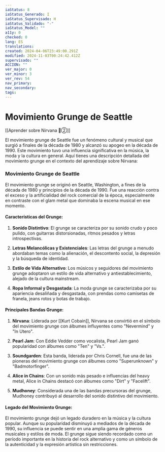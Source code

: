 ```yaml
---
iaStatus: 8
iaStatus_Generado: I
iaStatus_Supervisado: H
iaStatus_Validado: "-"
iaStatus_Model: ""
a11y: 0
checked: 0
lang: ES
translations: 
created: 2024-04-06T23:49:00.291Z
modified: 2024-11-03T00:24:42.412Z
supervisado: ""
ACCION: ""
ver_major: 0
ver_minor: 3
ver_rev: 54
nav_primary: 
nav_secondary: 
tags:
---
```

# Movimiento Grunge de Seattle

[[Aprender sobre Nirvana  🔴②]]

El movimiento grunge de Seattle fue un fenómeno cultural y musical que surgió a finales de la década de 1980 y alcanzó su apogeo en la década de 1990. Este movimiento tuvo una influencia significativa en la música, la moda y la cultura en general. Aquí tienes una descripción detallada del movimiento grunge en el contexto del aprendizaje sobre Nirvana:

### Movimiento Grunge de Seattle

El movimiento grunge se originó en Seattle, Washington, a fines de la década de 1980 y principios de la década de 1990. Fue una reacción contra el exceso y la artificialidad del rock comercial de la época, especialmente en contraste con el glam metal que dominaba la escena musical en ese momento.

#### Características del Grunge:

1. **Sonido Distintivo**: El grunge se caracteriza por su sonido crudo y poco pulido, con guitarras distorsionadas, ritmos pesados y letras introspectivas.
   
2. **Letras Melancólicas y Existenciales**: Las letras del grunge a menudo abordaban temas como la alienación, el descontento social, la depresión y la búsqueda de identidad.

3. **Estilo de Vida Alternativo**: Los músicos y seguidores del movimiento grunge adoptaron un estilo de vida alternativo y antiestablecimiento, alejado de la cultura mainstream.

4. **Ropa Informal y Desgastada**: La moda grunge se caracterizaba por su apariencia desaliñada y desgastada, con prendas como camisetas de franela, jeans rotos y botas de trabajo.

#### Principales Bandas Grunge:

1. **Nirvana**: Liderada por [[Kurt Cobain]], Nirvana se convirtió en el símbolo del movimiento grunge con álbumes influyentes como "Nevermind" y "In Utero".

2. **Pearl Jam**: Con Eddie Vedder como vocalista, Pearl Jam ganó popularidad con álbumes como "Ten" y "Vs.".

3. **Soundgarden**: Esta banda, liderada por Chris Cornell, fue una de las pioneras del movimiento grunge con álbumes como "Superunknown" y "Badmotorfinger".

4. **Alice in Chains**: Con un sonido más pesado e influencias del heavy metal, Alice in Chains destacó con álbumes como "Dirt" y "Facelift".

5. **Mudhoney**: Considerada una de las bandas precursoras del grunge, Mudhoney contribuyó al desarrollo del sonido distintivo del movimiento.

#### Legado del Movimiento Grunge:

El movimiento grunge dejó un legado duradero en la música y la cultura popular. Aunque su popularidad disminuyó a mediados de la década de 1990, su influencia se puede sentir en una amplia gama de géneros musicales y estilos de moda. El grunge sigue siendo recordado como un período importante en la historia del rock alternativo y como un símbolo de la autenticidad y la expresión artística sin restricciones.